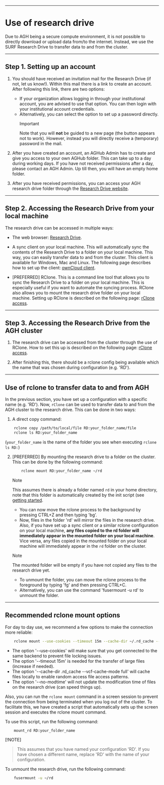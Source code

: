 ---------------------
# Use of research drive

Due to AGH being a secure compute environment, it is not possible to directly download or upload data from/to the internet.
Instead, we use the SURF Research Drive to transfer data to and from the cluster. 


---------------------
## Step 1. Setting up an account

1. You should have received an invitation mail for the Research Drive (if not, let us know!). Within this mail there is a link to
   create an account. After following this link, there are two options: 
   * If your organization allows logging in through your institutional account, you are advised to use that option. You can then login with  your institutional account credentials.
   * Alternatively, you can select the option to set up a password directly. 
     >[!IMPORTANT]
     > Note that you will **not** be guided to a new page (the button appears not to work). However, instead you will directly receive a (temporary) password in the mail. 

2. After you have created an account, an AGHub Admin has to create and give you access to your own AGHub folder. This can take up to a day during working days. If you have not received permissions after a day, please contact an AGH Admin.
   Up till then, you will have an empty home folder.

3. After you have received permissions, you can access your AGH research drive folder through the [Research Drive website](https://amsterdamumc.data.surfsara.nl/index.php/login).

----------------------------------------------------
## Step 2. Accessing the Research Drive from your local machine

The research drive can be accessed in multiple ways:

* The web browser: [Research Drive](https://amsterdamumc.data.surfsara.nl/).

* A sync client on your local machine. This will automatically sync the contents of the
Research Drive to a folder on your local machine. This way, you can easily transfer data to and from the cluster. 
This client is available for Windows, Mac and Linux. The following page describes how to set up the client:
[ownCloud client](https://wiki.surfnet.nl/display/RDRIVE/ownCloud+desktop+client).

* [PREFERRED] RClone. This is a command line tool that allows you to sync the Research Drive to a folder 
on your local machine. This is especially useful if you want to automate the syncing process. 
RClone also allows you to mount the research drive folder on your local machine. Setting up RClone is described on the following page:
[rClone access](https://wiki.surfnet.nl/display/RDRIVE/Access+Research+Drive+via+Rclone).

-------------------------------------------------
## Step 3. Accessing the Research Drive from the AGH cluster

1. The research drive can be accessed from the cluster through the use of RClone. How to set this up is described on the
   following page: [rClone access](https://wiki.surfnet.nl/display/RDRIVE/Access+Research+Drive+via+Rclone).

2. After finishing this, there should be a rclone config being available which the name
   that was chosen during configuration (e.g. 'RD').



----------------------------------------------
## Use of rclone to transfer data to and from AGH

In the previous section, you have set up a configuration with a specific name (e.g. 'RD'). 
Now, `rClone` can be used to transfer data to and from the AGH cluster to the research drive. 
This can be done in two ways:

1. A direct copy command: 

```bash
    rclone copy /path/to/local/file RD:your_folder_name/file
    rclone ls RD:your_folder_name
```

(`your_folder_name` is the name of the folder you see when executing `rclone ls RD:`)


2. [PREFERRED] By mounting the research drive to a folder on the cluster. This can be done by the following command:
   ```bash
       rclone mount RD:your_folder_name ~/rd
   ```
   >[!NOTE]
   > This assumes there is already a folder named `rd` in your home directory, note that this
   > folder is automatically created by the init script (see [getting started](agh_getting_started.md).
   - You can now move the rclone process to the background by pressing CTRL+Z and then typing 'bg'.
   - Now, files in the folder 'rd' will mirror the files in the research drive. 
     Also, if you have set up a sync client or a similar rclone configuration on your local machine,
     **any files copied to the rd folder will immediately appear in the mounted folder on your local machine**. 
     Vice versa, any files copied in the mounted folder on your local machine will immediately appear in the 
     `rd` folder on the cluster.
   >[!NOTE]
   > The mounted folder will be empty if you have not copied any files to the research drive yet.
   - To unmount the folder, you can move the rclone process to the foreground by typing 'fg' and then pressing CTRL+C.
   - Alternatively, you can use the command 'fusermount -u rd' to unmount the folder.


--------------------------------
## Recommended rclone mount options

For day to day use, we recommend a few options to make the connection more reliable:

```bash
    rclone mount --use-cookies --timeout 15m --cache-dir ~/.rd_cache --vfs-cache-mode full --no-modtime RD:your_folder_name  ~/rd
```

- The option '--use-cookies' will make sure that you get connected to the same backend to prevent file locking issues. 
- The option '--timeout 15m' is needed for the transfer of large files (increase if needed). 
- The option '--cache-dir .rd_cache --vcf-cache-mode full' will cache files locally to enable random access file access patterns. 
- The option '--no-modtime' will not update the modification time of files on the research drive (can speed things up).

Also, you can run the `rclone mount` command in a screen session to prevent the connection from being terminated when you
log out of the cluster. To facilitate this, we have created a script that automatically sets up the screen session and executes the 
rclone mount command. 

To use this script, run the following command:
```bash
    mount_rd RD:your_folder_name
```
[!NOTE]
> This assumes that you have named your configuration 'RD'. If you have chosen a different name, replace 'RD' with the
> name of your configuration.

To unmount the research drive, run the following command:
```bash
    fusermount -u ~/rd
```
